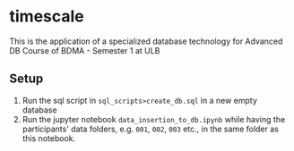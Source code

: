 # timescale
This is the application of a specialized database technology for Advanced DB Course of BDMA - Semester 1 at ULB

## Setup
1) Run the sql script in `sql_scripts>create_db.sql` in a new empty database
2) Run the jupyter notebook `data_insertion_to_db.ipynb` while having the participants' data folders, e.g. `001`, `002`, `003` etc., in the same folder as this notebook.
